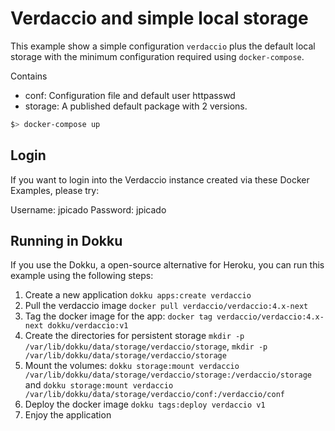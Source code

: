 # Verdaccio and simple local storage

This example show a simple configuration `verdaccio` plus the default local storage with the minimum configuration required using `docker-compose`.

Contains

* conf: Configuration file and default user httpasswd
* storage: A published default package with 2 versions.

```bash
$> docker-compose up
```

## Login 

If you want to login into the Verdaccio instance created via these Docker Examples, please try:

Username: jpicado
Password: jpicado

## Running in Dokku

If you use the Dokku, a open-source alternative for Heroku, you can run this example using the following steps:

1. Create a new application `dokku apps:create verdaccio`
2. Pull the verdaccio image `docker pull verdaccio/verdaccio:4.x-next`
3. Tag the docker image for the app: `docker tag verdaccio/verdaccio:4.x-next dokku/verdaccio:v1`
4. Create the directories for persistent storage `mkdir -p /var/lib/dokku/data/storage/verdaccio/storage`, `mkdir -p /var/lib/dokku/data/storage/verdaccio/storage`
5. Mount the volumes: `dokku storage:mount verdaccio /var/lib/dokku/data/storage/verdaccio/storage:/verdaccio/storage` and `dokku storage:mount verdaccio /var/lib/dokku/data/storage/verdaccio/conf:/verdaccio/conf`
4. Deploy the docker image `dokku tags:deploy verdaccio v1`
5. Enjoy the application
